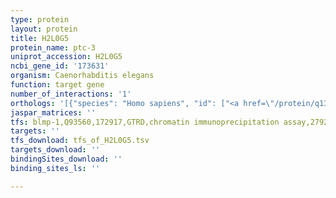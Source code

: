 ```yaml
---
type: protein
layout: protein
title: H2L0G5
protein_name: ptc-3
uniprot_accession: H2L0G5
ncbi_gene_id: '173631'
organism: Caenorhabditis elegans
function: target gene
number_of_interactions: '1'
orthologs: '[{"species": "Homo sapiens", "id": ["<a href=\"/protein/q13635\">Q13635</a>"]}, {"species": "Mus musculus", "id": ["<a href=\"/protein/q61115\">Q61115</a>", "<a href=\"/protein/o35595\">O35595</a>"]}, {"species": "Rattus norvegicus", "id": ["<a href=\"/protein/q6uy90\">Q6UY90</a>"]}, {"species": "Drosophila melanogaster", "id": ["<a href=\"/protein/p18502\">P18502</a>"]}, {"species": "Danio rerio", "id": ["F1R837", "F8W5M6"]}]'
jaspar_matrices: ''
tfs: blmp-1,Q93560,172917,GTRD,chromatin immunoprecipitation assay,27924024%5Buid%5D,No
targets: ''
tfs_download: tfs_of_H2L0G5.tsv
targets_download: ''
bindingSites_download: ''
binding_sites_ls: ''

---
```

